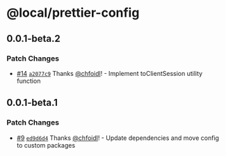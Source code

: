 # @local/prettier-config

## 0.0.1-beta.2

### Patch Changes

- [#14](https://github.com/wunderwerkio/next-session/pull/14) [`a2077c9`](https://github.com/wunderwerkio/next-session/commit/a2077c9f627e0625fa26b3d5e0adf58ab3d2acbe) Thanks [@chfoidl](https://github.com/chfoidl)! - Implement toClientSession utility function

## 0.0.1-beta.1

### Patch Changes

- [#9](https://github.com/wunderwerkio/next-session/pull/9) [`ed9d6d4`](https://github.com/wunderwerkio/next-session/commit/ed9d6d4863c29cd575c8af33f032647a05991e49) Thanks [@chfoidl](https://github.com/chfoidl)! - Update dependencies and move config to custom packages
